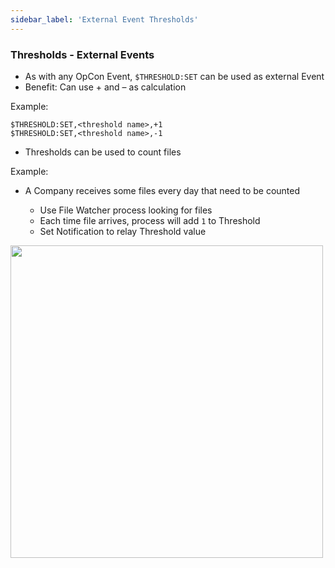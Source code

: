 ```yaml
---
sidebar_label: 'External Event Thresholds'
---
```


### Thresholds - External Events

* As with any OpCon Event, ```$THRESHOLD:SET``` can be used as external Event
* Benefit: Can use + and – as calculation

Example:  

```$THRESHOLD:SET,<threshold name>,+1```  
```$THRESHOLD:SET,<threshold name>,-1```  

* Thresholds can be used to count files

Example:  

* A Company receives some files every day that need to be counted

	* Use File Watcher process looking for files 
	* Each time file arrives, process will add ```1``` to Threshold
	* Set Notification to relay Threshold value

<a href="imgbasic/415.png" target="_blank"><img src="imgbasic/415.png" width="500"></img></a>
